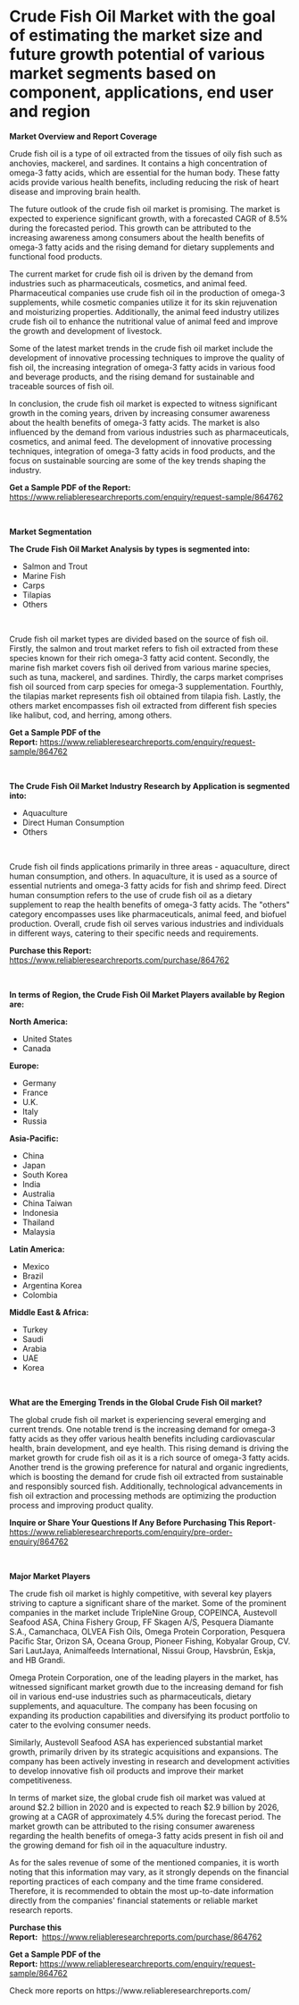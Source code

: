 <p><h1>Crude Fish Oil Market with the goal of estimating the market size and future growth potential of various market segments based on component, applications, end user and region</h1></p><p><strong>Market Overview and Report Coverage</strong></p>
<p><p>Crude fish oil is a type of oil extracted from the tissues of oily fish such as anchovies, mackerel, and sardines. It contains a high concentration of omega-3 fatty acids, which are essential for the human body. These fatty acids provide various health benefits, including reducing the risk of heart disease and improving brain health.</p><p>The future outlook of the crude fish oil market is promising. The market is expected to experience significant growth, with a forecasted CAGR of 8.5% during the forecasted period. This growth can be attributed to the increasing awareness among consumers about the health benefits of omega-3 fatty acids and the rising demand for dietary supplements and functional food products.</p><p>The current market for crude fish oil is driven by the demand from industries such as pharmaceuticals, cosmetics, and animal feed. Pharmaceutical companies use crude fish oil in the production of omega-3 supplements, while cosmetic companies utilize it for its skin rejuvenation and moisturizing properties. Additionally, the animal feed industry utilizes crude fish oil to enhance the nutritional value of animal feed and improve the growth and development of livestock.</p><p>Some of the latest market trends in the crude fish oil market include the development of innovative processing techniques to improve the quality of fish oil, the increasing integration of omega-3 fatty acids in various food and beverage products, and the rising demand for sustainable and traceable sources of fish oil.</p><p>In conclusion, the crude fish oil market is expected to witness significant growth in the coming years, driven by increasing consumer awareness about the health benefits of omega-3 fatty acids. The market is also influenced by the demand from various industries such as pharmaceuticals, cosmetics, and animal feed. The development of innovative processing techniques, integration of omega-3 fatty acids in food products, and the focus on sustainable sourcing are some of the key trends shaping the industry.</p></p>
<p><strong>Get a Sample PDF of the Report:</strong> <a href="https://www.reliableresearchreports.com/enquiry/request-sample/864762">https://www.reliableresearchreports.com/enquiry/request-sample/864762</a></p>
<p>&nbsp;</p>
<p><strong>Market Segmentation</strong></p>
<p><strong>The Crude Fish Oil Market Analysis by types is segmented into:</strong></p>
<p><ul><li>Salmon and Trout</li><li>Marine Fish</li><li>Carps</li><li>Tilapias</li><li>Others</li></ul></p>
<p>&nbsp;</p>
<p><p>Crude fish oil market types are divided based on the source of fish oil. Firstly, the salmon and trout market refers to fish oil extracted from these species known for their rich omega-3 fatty acid content. Secondly, the marine fish market covers fish oil derived from various marine species, such as tuna, mackerel, and sardines. Thirdly, the carps market comprises fish oil sourced from carp species for omega-3 supplementation. Fourthly, the tilapias market represents fish oil obtained from tilapia fish. Lastly, the others market encompasses fish oil extracted from different fish species like halibut, cod, and herring, among others.</p></p>
<p><strong>Get a Sample PDF of the Report:</strong>&nbsp;<a href="https://www.reliableresearchreports.com/enquiry/request-sample/864762">https://www.reliableresearchreports.com/enquiry/request-sample/864762</a></p>
<p>&nbsp;</p>
<p><strong>The Crude Fish Oil Market Industry Research by Application is segmented into:</strong></p>
<p><ul><li>Aquaculture</li><li>Direct Human Consumption</li><li>Others</li></ul></p>
<p>&nbsp;</p>
<p><p>Crude fish oil finds applications primarily in three areas - aquaculture, direct human consumption, and others. In aquaculture, it is used as a source of essential nutrients and omega-3 fatty acids for fish and shrimp feed. Direct human consumption refers to the use of crude fish oil as a dietary supplement to reap the health benefits of omega-3 fatty acids. The "others" category encompasses uses like pharmaceuticals, animal feed, and biofuel production. Overall, crude fish oil serves various industries and individuals in different ways, catering to their specific needs and requirements.</p></p>
<p><strong>Purchase this Report:</strong>&nbsp; <a href="https://www.reliableresearchreports.com/purchase/864762">https://www.reliableresearchreports.com/purchase/864762</a></p>
<p>&nbsp;</p>
<p><strong>In terms of Region, the Crude Fish Oil Market Players available by Region are:</strong></p>
<p>
    <p> <strong> North America: </strong>
        <ul>
            <li>United States</li>
            <li>Canada</li>
        </ul>
        </p> 
    <p> <strong> Europe: </strong>
        <ul>
            <li>Germany</li>
            <li>France</li>
            <li>U.K.</li>
            <li>Italy</li>
            <li>Russia</li>
        </ul>
        </p> 
    <p> <strong> Asia-Pacific: </strong>
        <ul>
            <li>China</li>
            <li>Japan</li>
            <li>South Korea</li>
            <li>India</li>
            <li>Australia</li>
            <li>China Taiwan</li>
            <li>Indonesia</li>
            <li>Thailand</li>
            <li>Malaysia</li>
        </ul>
        </p> 
    <p> <strong> Latin America: </strong>
        <ul>
            <li>Mexico</li>
            <li>Brazil</li>
            <li>Argentina Korea</li>
            <li>Colombia</li>
        </ul>
        </p> 
    <p> <strong> Middle East & Africa: </strong>
        <ul>
            <li>Turkey</li>
            <li>Saudi</li>
            <li>Arabia</li>
            <li>UAE</li>
            <li>Korea</li>
        </ul>
    </p>
    </p>
<p>&nbsp;</p>
<p><strong>What are the Emerging Trends in the Global Crude Fish Oil market?</strong></p>
<p><p>The global crude fish oil market is experiencing several emerging and current trends. One notable trend is the increasing demand for omega-3 fatty acids as they offer various health benefits including cardiovascular health, brain development, and eye health. This rising demand is driving the market growth for crude fish oil as it is a rich source of omega-3 fatty acids. Another trend is the growing preference for natural and organic ingredients, which is boosting the demand for crude fish oil extracted from sustainable and responsibly sourced fish. Additionally, technological advancements in fish oil extraction and processing methods are optimizing the production process and improving product quality.</p></p>
<p><strong>Inquire or Share Your Questions If Any Before Purchasing This Report</strong>- <a href="https://www.reliableresearchreports.com/enquiry/pre-order-enquiry/864762">https://www.reliableresearchreports.com/enquiry/pre-order-enquiry/864762</a></p>
<p>&nbsp;</p>
<p><strong>Major Market Players</strong></p>
<p><p>The crude fish oil market is highly competitive, with several key players striving to capture a significant share of the market. Some of the prominent companies in the market include TripleNine Group, COPEINCA, Austevoll Seafood ASA, China Fishery Group, FF Skagen A/S, Pesquera Diamante S.A., Camanchaca, OLVEA Fish Oils, Omega Protein Corporation, Pesquera Pacific Star, Orizon SA, Oceana Group, Pioneer Fishing, Kobyalar Group, CV. Sari LautJaya, Animalfeeds International, Nissui Group, Havsbrún, Eskja, and HB Grandi.</p><p>Omega Protein Corporation, one of the leading players in the market, has witnessed significant market growth due to the increasing demand for fish oil in various end-use industries such as pharmaceuticals, dietary supplements, and aquaculture. The company has been focusing on expanding its production capabilities and diversifying its product portfolio to cater to the evolving consumer needs.</p><p>Similarly, Austevoll Seafood ASA has experienced substantial market growth, primarily driven by its strategic acquisitions and expansions. The company has been actively investing in research and development activities to develop innovative fish oil products and improve their market competitiveness.</p><p>In terms of market size, the global crude fish oil market was valued at around $2.2 billion in 2020 and is expected to reach $2.9 billion by 2026, growing at a CAGR of approximately 4.5% during the forecast period. The market growth can be attributed to the rising consumer awareness regarding the health benefits of omega-3 fatty acids present in fish oil and the growing demand for fish oil in the aquaculture industry.</p><p>As for the sales revenue of some of the mentioned companies, it is worth noting that this information may vary, as it strongly depends on the financial reporting practices of each company and the time frame considered. Therefore, it is recommended to obtain the most up-to-date information directly from the companies' financial statements or reliable market research reports.</p></p>
<p><strong>Purchase this Report:</strong>&nbsp;&nbsp;<a href="https://www.reliableresearchreports.com/purchase/864762">https://www.reliableresearchreports.com/purchase/864762</a></p>
<p></p>
<p><strong>Get a Sample PDF of the Report:</strong>&nbsp;<a href="https://www.reliableresearchreports.com/enquiry/request-sample/864762">https://www.reliableresearchreports.com/enquiry/request-sample/864762</a></p>
<p>Check more reports on https://www.reliableresearchreports.com/</p>